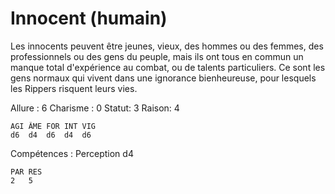 # Innocent (humain)

Les innocents peuvent être jeunes, vieux, des hommes ou des femmes, des professionnels ou des gens du peuple, mais ils ont tous en commun un manque total d'expérience au combat, ou de talents particuliers. Ce sont les gens normaux qui vivent dans une ignorance bienheureuse, pour lesquels les Rippers risquent leurs vies.

Allure : 6
Charisme : 0	Statut: 3
Raison: 4

	AGI	ÂME	FOR	INT	VIG
	d6	d4	d6	d4 	d6

Compétences : Perception d4

	PAR	RES
	2   5

